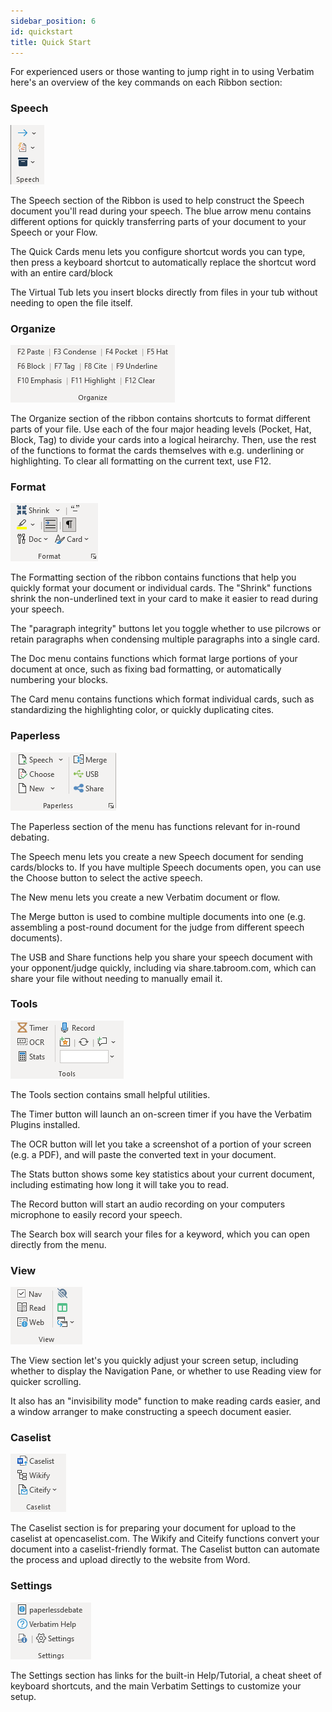 ```yaml
---
sidebar_position: 6
id: quickstart
title: Quick Start
---
```


For experienced users or those wanting to jump right in to using Verbatim here's an overview of the key commands on each Ribbon section:

### Speech

![Speech](../assets/ribbon-speech.png)

The Speech section of the Ribbon is used to help construct the Speech document you'll read during your speech. The blue arrow menu contains different options for quickly transferring parts of your document to your Speech or your Flow.

The Quick Cards menu lets you configure shortcut words you can type, then press a keyboard shortcut to automatically replace the shortcut word with an entire card/block

The Virtual Tub lets you insert blocks directly from files in your tub without needing to open the file itself.

### Organize

![Organize](../assets/ribbon-organize.png)

The Organize section of the ribbon contains shortcuts to format different parts of your file. Use each of the four major heading levels (Pocket, Hat, Block, Tag) to divide your cards into a logical heirarchy. Then, use the rest of the functions to format the cards themselves with e.g. underlining or highlighting. To clear all formatting on the current text, use F12.

### Format

![Format](../assets/ribbon-format.png)

The Formatting section of the ribbon contains functions that help you quickly format your document or individual cards. The "Shrink" functions shrink the non-underlined text in your card to make it easier to read during your speech.

The "paragraph integrity" buttons let you toggle whether to use pilcrows or retain paragraphs when condensing multiple paragraphs into a single card.

The Doc menu contains functions which format large portions of your document at once, such as fixing bad formatting, or automatically numbering your blocks.

The Card menu contains functions which format individual cards, such as standardizing the highlighting color, or quickly duplicating cites.

### Paperless

![Paperless](../assets/ribbon-paperless.png)

The Paperless section of the menu has functions relevant for in-round debating.

The Speech menu lets you create a new Speech document for sending cards/blocks to. If you have multiple Speech documents open, you can use the Choose button to select the active speech.

The New menu lets you create a new Verbatim document or flow.

The Merge button is used to combine multiple documents into one (e.g. assembling a post-round document for the judge from different speech documents).

The USB and Share functions help you share your speech document with your opponent/judge quickly, including via share.tabroom.com, which can share your file without needing to manually email it.

### Tools

![Tools](../assets/ribbon-tools.png)

The Tools section contains small helpful utilities.

The Timer button will launch an on-screen timer if you have the Verbatim Plugins installed.

The OCR button will let you take a screenshot of a portion of your screen (e.g. a PDF), and will paste the converted text in your document.

The Stats button shows some key statistics about your current document, including estimating how long it will take you to read.

The Record button will start an audio recording on your computers microphone to easily record your speech.

The Search box will search your files for a keyword, which you can open directly from the menu.

### View

![View](../assets/ribbon-view.png)

The View section let's you quickly adjust your screen setup, including whether to display the Navigation Pane, or whether to use Reading view for quicker scrolling.

It also has an "invisibility mode" function to make reading cards easier, and a window arranger to make constructing a speech document easier.

### Caselist

![Caselist](../assets/ribbon-caselist.png)

The Caselist section is for preparing your document for upload to the caselist at opencaselist.com. The Wikify and Citeify functions convert your document into a caselist-friendly format. The Caselist button can automate the process and upload directly to the website from Word.

### Settings

![Settings](../assets/ribbon-settings.png)

The Settings section has links for the built-in Help/Tutorial, a cheat sheet of keyboard shortcuts, and the main Verbatim Settings to customize your setup.
